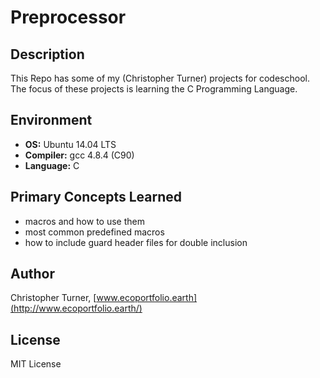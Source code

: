 # Preprocessor

## Description

This Repo has some of my (Christopher Turner) projects for codeschool.
The focus of these projects is learning the C Programming Language.

## Environment

* __OS:__ Ubuntu 14.04 LTS
* __Compiler:__ gcc 4.8.4 (C90)
* __Language:__ C

## Primary Concepts Learned

* macros and how to use them
* most common predefined macros
* how to include guard header files for double inclusion

## Author

Christopher Turner, [www.ecoportfolio.earth](http://www.ecoportfolio.earth/)

## License

MIT License